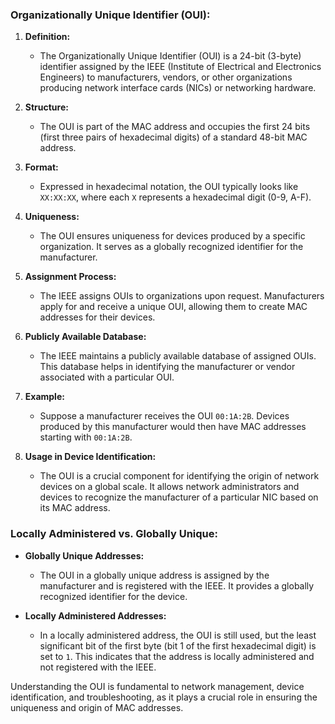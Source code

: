 
### Organizationally Unique Identifier (OUI):

1. **Definition:**
   - The Organizationally Unique Identifier (OUI) is a 24-bit (3-byte) identifier assigned by the IEEE (Institute of Electrical and Electronics Engineers) to manufacturers, vendors, or other organizations producing network interface cards (NICs) or networking hardware.


2. **Structure:**
   - The OUI is part of the MAC address and occupies the first 24 bits (first three pairs of hexadecimal digits) of a standard 48-bit MAC address.

3. **Format:**
   - Expressed in hexadecimal notation, the OUI typically looks like `XX:XX:XX`, where each `X` represents a hexadecimal digit (0-9, A-F).

4. **Uniqueness:**
   - The OUI ensures uniqueness for devices produced by a specific organization. It serves as a globally recognized identifier for the manufacturer.

5. **Assignment Process:**
   - The IEEE assigns OUIs to organizations upon request. Manufacturers apply for and receive a unique OUI, allowing them to create MAC addresses for their devices.

6. **Publicly Available Database:**
   - The IEEE maintains a publicly available database of assigned OUIs. This database helps in identifying the manufacturer or vendor associated with a particular OUI.

7. **Example:**
   - Suppose a manufacturer receives the OUI `00:1A:2B`. Devices produced by this manufacturer would then have MAC addresses starting with `00:1A:2B`.

8. **Usage in Device Identification:**
   - The OUI is a crucial component for identifying the origin of network devices on a global scale. It allows network administrators and devices to recognize the manufacturer of a particular NIC based on its MAC address.

### Locally Administered vs. Globally Unique:

- **Globally Unique Addresses:**
  - The OUI in a globally unique address is assigned by the manufacturer and is registered with the IEEE. It provides a globally recognized identifier for the device.

- **Locally Administered Addresses:**
  - In a locally administered address, the OUI is still used, but the least significant bit of the first byte (bit 1 of the first hexadecimal digit) is set to `1`. This indicates that the address is locally administered and not registered with the IEEE.

Understanding the OUI is fundamental to network management, device identification, and troubleshooting, as it plays a crucial role in ensuring the uniqueness and origin of MAC addresses.
